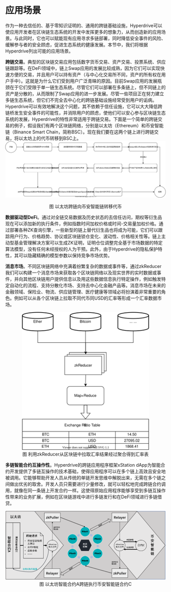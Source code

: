 # 应用场景

作为一种去信任的、基于零知识证明的、通用的跨链基础设施，Hyperdrive可以使应用开发者在区块链生态系统的开发中发挥更多的想象力，从而创造新的应用场景。与此同时，它也可以赋能现有应用寻求多链部署，同时降低安全事件的风险、缓解参与者的安全顾虑，促进生态系统的健康发展。本节中，我们将根据Hyperdrive列出可能的应用场景。

**跨链交易**。典型的区块链交易应用包括数字货币交易、资产交易、投票系统、供应链跟踪等。在DeFi领域中，链上Swap应用的发展比较成熟，因为它们可以实现快速方便的交易，并且用户可以持有资产（与中心化交易所不同，资产的所有权在用户手中）。这就是为什么它们受到用户广泛青睐的原因。目前Swap应用的发展瓶颈在于它们受限于单一链生态系统。尽管它们可以部署在多条链上，但不同链上的资产是分散的，从而限制了Swap应用的进一步发展。尽管一些项目正在努力建立多链生态系统，但它们不完全去中心化的跨链基础设施经常受到用户的诟病。Hyperdrive可以有效地解决这个问题，其不依赖于信任设施，它可以大大降低跨链桥发生安全事件的可能性，并消除用户的顾虑，使他们可以安心参与区块链生态系统的发展，Hyperdrive的特性非常适用于跨链交易。下面是一个简单的跨链交易的例子，假设我们有两个区块链网络，分别是以太坊（Ethereum）和币安智能链（Binance Smart Chain，简称BSC）。现在我们要在这两个链上进行跨链交易，将以太坊上的代币转移到BSC上。
![](images/crosschain_swap.svg)
<center> 图 以太坊跨链向币安智能链转移代币 </center>

**数据驱动型DeFi**。通过对全链交易数据及历史状态的去信任访问，期权等衍生品现在可以添加新的执行条件，例如指数时间加权价格或时间-交易量加权价格。通过部署各种ZK查询引擎，一些新型的链上替代衍生品也将成为可能，它们可以跟踪用户行为、价格趋势、协议或区块链锁仓变化、波动性、价格相关性等。链上主动型基金管理解决方案可以生成ZK证明，证明仓位调整完全基于市场数据的特定算法模型，没有任何未经授权的人为干预。此外，由于Hyperdrive的隐私保护特性，其可以隐藏精确的模型参数以保持竞争市场优势。


**消息市场**。不同区块链网络中充满着纷繁复杂的数据或事件等，通过zkReducer我们可以构建一个消息市场来获取各个区块链网络以及现实世界的实时数据或事件，并向其他区块链用户提供信息以及用这些数据信息执行特定操作，例如触发特定自动化的流程、支持分散化市场、支持去中心化金融产品等。消息市场在未来的金融领域、保险业、物流、供应链管理、医疗健康等领域必将扮演着非常重要的角色。例如可以从各个区块链上拉取不同代币同USD的汇率等形成一个汇率数据市场。

<div align="center">
<img src="images/message_market.svg" width="400"/>
</div>
<center> 图 利用zkReducer从区块链中拉取汇率结果经过聚合得到汇率表 </center>

**多链智能合约互操作性**。Hyperdrive的跨链应用程序框架xStation dApp为智能合约开发提供了多链互操作的技术基础，使得应用程序可以在多个链上高效且安全地被调用。它能够帮助开发人员从传统的单链开发思维中解脱出来，无需在多个链之间做出优劣的取舍。开发人员只需要进行少量修改，就可以轻松地完成跨链合约调用，就像在同一条链上开发合约一样。这使得原始应用程序能够享受到多链互操作性带来的业务扩展，例如在区块链游戏中进行多链发行和在DeFi领域进行多链借贷。

<div align="center">
<img src="images/crosschain_contract.png"/>
</div>
<center> 图 以太坊智能合约A跨链执行币安智能链合约C </center>